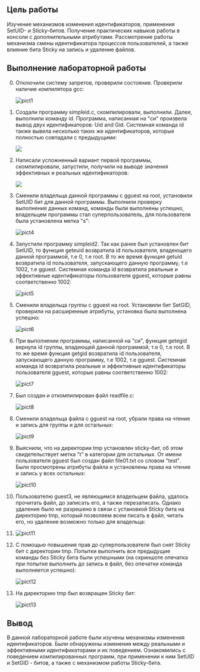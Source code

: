 ## Цель работы

Изучение механизмов изменения идентификаторов, применения SetUID- и Sticky-битов. Получение практических навыков работы в консоли с дополнительными атрибутами. Рассмотрение работы механизма смены идентификатора процессов пользователей, а также влияние бита Sticky на запись и удаление файлов.

## Выполнение лабораторной работы

0. Отключили систему запретов, проверили состояние. Проверили наличие компилятора gcc:

   ![pict1](lab-05\pict1.png)

1. Создали программу simpleid.c, скомпилировали, выполнили. Далее, выполнили команду id. Программа, написанная на "си" произвела вывод двух идентификаторов: Uid and Gid. Системная команда id также вывела несколько таких же идентификаторов, которые полностью совпадали с предыдущими:

   ![](lab-05/pict2.png)

2. Написали усложненный вариант первой программы, скомпилировали, запустили, получили на выводе значения эффективных и реальных идентификаторов:

   ![](lab-05/pict3.png)

3. Сменили владельца данной программы с gguest на root, установили SetUID бит для данной программы. Выполнили проверку выполнения данных команд, команды были выполнены успешно, владельцем программы стал суперпользователь, для пользователя была установлена метка "s":

   ![pict4](lab-05\pict4.png)

4. Запустили программу simpleid2. Так как ранее был установлен бит SetUID, то функция geteuid возвратила id пользователя, владеющего данной программой, т.е 0, т.е root. В то же время функция getuid возвратила id пользователя, запускающего данную программу, т.е 1002, т.е gguest. Системная команда id возвратила реальные и эффективные идентификаторы пользователя gguest, которые равны соответственно 1002:

   ![pict5](lab-05\pict5.png)

5. Сменили владельца группы с gguest на root. Установили бит SetGID, проверили на расширенные атрибуты, установка была выполнена успешно:

   ![pict6](lab-05\pict6.png)

6. При выполнении программы, написанной на "си", функция getegid вернула id группы, владеющей данной программой, т.е 0, т.е root. В то же время функция getgid возвратила id пользователя, запускающего данную программу, т.е 1002, т.е gguest. Системная команда id возвратила реальные и эффективные идентификаторы пользователя gguest, которые равны соответственно 1002:

   ![pict7](lab-05\pict7.png)

7. Был создан и откомпилирован файл readfile.c:

   ![pict8](lab-05\pict8.png)

8. Сменили владельца файла с gguest на root, убрали права на чтение и запись для группы и для остальных:

   ![pict9](lab-05\pict9.png)

9. Выяснили, что на директории tmp установлен sticky-бит, об этом свидетельствует метка "t" в категории для остальных. От имени пользователя gguest был создан файл file01.txt со словом "test". Были просмотрены атрибуты файла и установлены права на чтение и запись у всех остальных:

   ![pict10](lab-05\pict10.png)

10. Пользователю guest3, не являющимся владельцем файла, удалось прочитать файл, до записать его, а также перезаписать. Однако удаление было не разрешено в связи с установкой Sticky бита на директорию tmp, который позволяем всем писать в файл, читать его, но удаление возможно только для владельца:
11. ![pict11](lab-05\pict11.png)

12. С помощью повышения прав до суперпользователя был снят Sticky бит с директории tmp. Попытки выполнить все предыдущие команды без Sticky бита были успешными (на скриншоте опечатка при попытке выполнить до запись в файл, без опечатки команда выполняется успешно):

    ![pict12](lab-05\pict12.png)

13. На директорию tmp был возвращен Sticky бит:

    ![pict13](lab-05\pict13.png)

## Вывод

В данной лабораторной работе были изучены механизмы изменения идентификаторов. Были обнаружены изменения между реальными и эффективными идентификаторами и их поведением. Ознакомились с поведением компилированных программ, при применении к ним SetUID и SetGID - битов, а также с механизмом работы Sticky-бита.